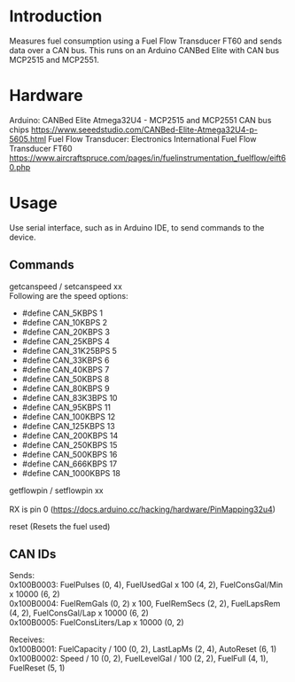 # Introduction
Measures fuel consumption using a Fuel Flow Transducer FT60 and sends data over a CAN bus. This runs on an Arduino CANBed Elite with CAN bus MCP2515 and MCP2551.

# Hardware
Arduino: CANBed Elite Atmega32U4 - MCP2515 and MCP2551 CAN bus chips https://www.seeedstudio.com/CANBed-Elite-Atmega32U4-p-5605.html
Fuel Flow Transducer: Electronics International Fuel Flow Transducer FT60 https://www.aircraftspruce.com/pages/in/fuelinstrumentation_fuelflow/eift60.php

# Usage
Use serial interface, such as in Arduino IDE, to send commands to the device.

## Commands
getcanspeed / setcanspeed xx<br>
Following are the speed options:<br>
-	#define CAN_5KBPS           1
-	#define CAN_10KBPS          2
-	#define CAN_20KBPS          3
-	#define CAN_25KBPS          4 
-	#define CAN_31K25BPS        5
-	#define CAN_33KBPS          6
-	#define CAN_40KBPS          7
-	#define CAN_50KBPS          8
-	#define CAN_80KBPS          9
-	#define CAN_83K3BPS         10
-	#define CAN_95KBPS          11
-	#define CAN_100KBPS         12
-	#define CAN_125KBPS         13
-	#define CAN_200KBPS         14
-	#define CAN_250KBPS         15
-	#define CAN_500KBPS         16
-	#define CAN_666KBPS         17
-	#define CAN_1000KBPS        18

getflowpin / setflowpin xx<br>    
RX is pin 0   (https://docs.arduino.cc/hacking/hardware/PinMapping32u4)

reset (Resets the fuel used)

## CAN IDs
Sends:<br>
0x100B0003: FuelPulses (0, 4), FuelUsedGal x 100 (4, 2), FuelConsGal/Min x 10000 (6, 2)<br>
0x100B0004: FuelRemGals (0, 2) x 100, FuelRemSecs (2, 2), FuelLapsRem (4, 2), FuelConsGal/Lap x 10000 (6, 2)<br>
0x100B0005: FuelConsLiters/Lap x 10000 (0, 2)<br>

Receives:<br>
0x100B0001: FuelCapacity / 100 (0, 2), LastLapMs (2, 4), AutoReset (6, 1)<br>
0x100B0002: Speed / 10 (0, 2), FuelLevelGal / 100 (2, 2), FuelFull (4, 1), FuelReset (5, 1)<br>



